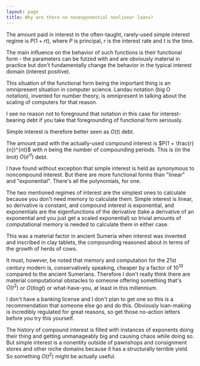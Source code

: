 ```yaml
---
layout: page
title: Why are there no nonexponential nonlinear loans?
---
```


The amount paid in interest in the often-taught, rarely-used simple interest regime is $P(1 + rt)$, where $P$ is principal, $r$ is the interest rate and $t$ is the time.

The main influence on the behavior of such functions is their functional form - the parameters can be futzed with and are obviously material in practice but don't fundamentally change the behavior in the typical interest domain (interest positive).

This situation of the functional form being the important thing is an omnipresent situation in computer science. Landau notation (big O notation), invented for number theory, is omnipresent in talking about the scaling of computers for that reason.

I see no reason not to foreground that notation in this case for interest-bearing debt if you take that foregrounding of functional form seriously.

Simple interest is therefore better seen as $O(t)$ debt.

The amount paid with the actually-used compound interest is $P(1 + \frac{r}{n})^{nt}$ with $n$ being the number of compounding periods. This is (in the limit) $O(e^{rt})$ debt.

I have found without exception that simple interest is held as synonymous to noncompound interest. But there are more functional forms than "linear" and "exponential". There's all the polynomials, for one.

The two mentioned regimes of interest are the simplest ones to calculate because you don't need memory to calculate them. Simple interest is linear, so derivative is constant, and compound interest is exponential, and exponentials are the eigenfunctions of the derivative (take a derivative of an exponential and you just get a scaled exponential) so trivial amounts of computational memory is needed to calculate them in either case.

This was a material factor in ancient Sumeria when interest was invented and inscribed in clay tablets, the compounding reasoned about in terms of the growth of herds of cows.

It must, however, be noted that memory and computation for the 21st century modern is, conservatively speaking, cheaper by a factor of $10^{10}$ compared to the ancient Sumerians. Therefore I don't really think there are material computational obstacles to someone offering something that's $O(t ^ 2)$ or $O(t log t)$ or what-have-you, at least in this millennium.

I don't have a banking license and I don't plan to get one so this is a recommendation that someone else go and do this. Obviously loan-making is incredibly regulated for great reasons, so get those no-action letters before you try this yourself.

The history of compound interest is filled with instances of exponents doing their thing and getting unmanageably big and causing chaos while doing so. But simple interest is a nonentity outside of pawnshops and consignment stores and other niche domains because it has a structurally terrible yield. So something $O(t^2)$ might be actually useful.
